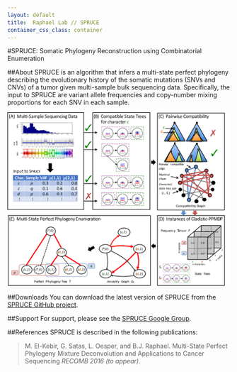 ```yaml
---
layout: default
title:  Raphael Lab // SPRUCE
container_css_class: container
---
```


#SPRUCE: Somatic Phylogeny Reconstruction using Combinatorial Enumeration

##About
SPRUCE is an algorithm that infers a multi-state perfect phylogeny describing the evolutionary history of the somatic mutations (SNVs and CNVs) of a tumor given multi-sample bulk sequencing data. Specifically, the input to SPRUCE are variant allele frequencies and copy-number mixing proportions for each SNV in each sample. 

[<img src="spruce.png" style="width: 800px"/>](spruce.png)

<a name="download"></a>
##Downloads 
You can download the latest version of SPRUCE from the [SPRUCE GitHub project](https://github.com/raphael-group/spruce).

##Support
For support, please see the [SPRUCE Google Group](https://groups.google.com/forum/#!forum/spruce).

<a name="reference"></a>
##References
SPRUCE is described in the following publications:

>M. El-Kebir, G. Satas, L. Oesper, and B.J. Raphael.
>Multi-State Perfect Phylogeny Mixture Deconvolution and Applications to Cancer Sequencing
>*RECOMB 2016 (to appear)*.

